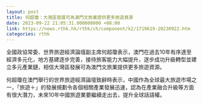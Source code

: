 ```yaml
---
layout: post
title: 何超瓊：大灣區發展可為澳門文旅業提供更多旅遊資源
date: 2023-09-22 21:05:31.000000000 +08:00
link: https://news.rthk.hk/rthk/ch/component/k2/1719619-20230922.htm
categories: rthk
---
```


全國政協常委、世界旅遊經濟論壇副主席何超瓊表示，澳門在過去10年有序達至經濟多元化，地方基建逐步完善，接待旅客能力大幅提升，逐步成功升級轉型並建立多元產業鏈，相信大灣區發展可為澳門文旅業提供更多旅遊資源。

何超瓊在澳門舉行的世界旅遊經濟論壇致辭時表示，中國作為全球最大旅遊市場之一，「旅遊＋」的發展規劃令各個相關產業發展迅速，認為在產業融合升級等方面有很大潛力，未來10年中國旅遊業要繼續走出去，提升全球話語權。
